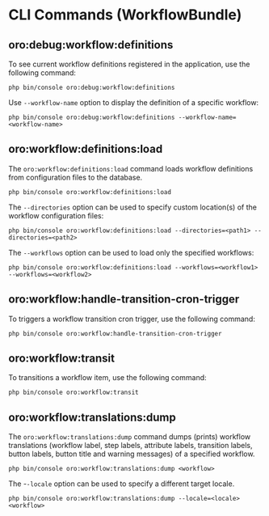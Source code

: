 <a id="bundle-docs-platform-workflow-bundle-commands"></a>

# CLI Commands (WorkflowBundle)

## oro:debug:workflow:definitions

To see current workflow definitions registered in the application, use the following command:

```none
php bin/console oro:debug:workflow:definitions
```

Use `--workflow-name` option to display the definition of a specific workflow:

```none
php bin/console oro:debug:workflow:definitions --workflow-name=<workflow-name>
```

## oro:workflow:definitions:load

The `oro:workflow:definitions:load` command loads workflow definitions from configuration files to the database.

```none
php bin/console oro:workflow:definitions:load
```

The `--directories` option can be used to specify custom location(s) of the workflow configuration files:

```none
php bin/console oro:workflow:definitions:load --directories=<path1> --directories=<path2>
```

The `--workflows` option can be used to load only the specified workflows:

```none
php bin/console oro:workflow:definitions:load --workflows=<workflow1> --workflows=<workflow2>
```

## oro:workflow:handle-transition-cron-trigger

To triggers a workflow transition cron trigger, use the following command:

```none
php bin/console oro:workflow:handle-transition-cron-trigger
```

## oro:workflow:transit

To transitions a workflow item, use the following command:

```none
php bin/console oro:workflow:transit
```

## oro:workflow:translations:dump

The `oro:workflow:translations:dump` command dumps (prints) workflow translations (workflow label, step labels, attribute labels, transition labels, button labels, button title and warning messages) of a specified workflow.

```none
php bin/console oro:workflow:translations:dump <workflow>
```

The -`-locale` option can be used to specify a different target locale.

```none
php bin/console oro:workflow:translations:dump --locale=<locale> <workflow>
```
